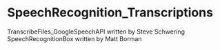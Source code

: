 # SpeechRecognition_Transcriptions
TranscribeFiles_GoogleSpeechAPI written by Steve Schwering
SpeechRecognitionBox written by Matt Borman
